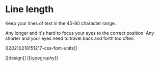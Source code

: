 # Line length

Keep your lines of text in the 45-90 character range.

Any longer and it's hard to focus your eyes to the correct position.
Any shorter and your eyes need to travel back and forth too often.

[[20210218151217-css-font-units]]

[[design]]
[[typography]]
